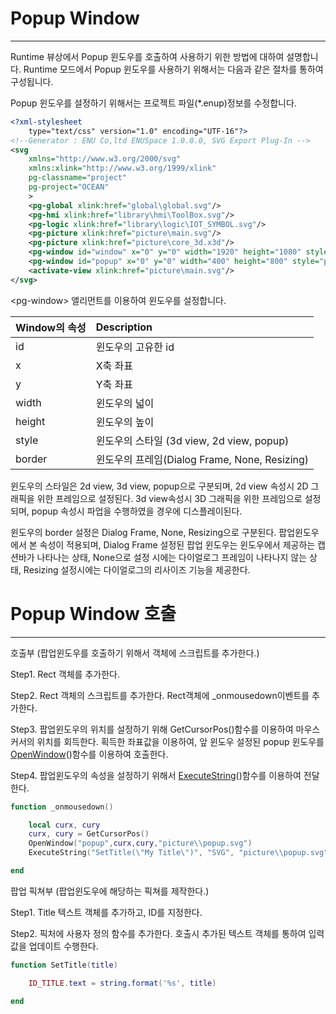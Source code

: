 # Popup Window

---

Runtime 뷰상에서 Popup 윈도우를 호출하여 사용하기 위한 방법에 대하여 설명합니다. Runtime 모드에서 Popup 윈도우를 사용하기 위해서는 다음과 같은 절차를 통하여 구성됩니다.

Popup 윈도우를 설정하기 위해서는 프로젝트 파일\(\*.enup\)정보를 수정합니다.

```svg
<?xml-stylesheet 
    type="text/css" version="1.0" encoding="UTF-16"?>
<!--Generator : ENU Co,ltd ENUSpace 1.0.0.0, SVG Export Plug-In -->
<svg 
    xmlns="http://www.w3.org/2000/svg"
    xmlns:xlink="http://www.w3.org/1999/xlink"
    pg-classname="project"
    pg-project="OCEAN"
    > 
    <pg-global xlink:href="global\global.svg"/>
    <pg-hmi xlink:href="library\hmi\ToolBox.svg"/>
    <pg-logic xlink:href="library\logic\IOT_SYMBOL.svg"/>
    <pg-picture xlink:href="picture\main.svg"/>
    <pg-picture xlink:href="picture\core_3d.x3d"/>
    <pg-window id="window" x="0" y="0" width="1920" height="1080" style="2d view" border="Dialog Frame" xlink:href="picture\main.svg"/>
    <pg-window id="popup" x="0" y="0" width="400" height="800" style="popup" border="none" xlink:href=""/>
    <activate-view xlink:href="picture\main.svg"/>
</svg>
```

&lt;pg-window&gt; 앨리먼트를 이용하여 윈도우를 설정합니다.

| Window의 속성 | Description |
| :--- | :--- |
| id | 윈도우의 고유한 id |
| x | X축 좌표 |
| y | Y축 좌표 |
| width | 윈도우의 넓이 |
| height | 윈도우의 높이 |
| style | 윈도우의 스타일 \(3d view, 2d view, popup\) |
| border | 윈도우의 프레임\(Dialog Frame, None, Resizing\) |

윈도우의 스타일은 2d view, 3d view, popup으로 구분되며, 2d view 속성시 2D 그래픽을 위한 프레임으로 설정된다. 3d view속성시 3D 그래픽을 위한 프레임으로 설정되며, popup 속성시 파업을 수행하였을 경우에 디스플레이된다.

윈도우의 border 설정은 Dialog Frame, None, Resizing으로 구분된다. 팝업윈도우에서 본 속성이 적용되며, Dialog Frame 설정된 팝업 윈도우는 윈도우에서 제공하는 캡션바가 나타나는 상태, None으로 설정 시에는 다이얼로그 프레임이 나타나지 않는 상태, Resizing 설정시에는 다이얼로그의 리사이즈 기능을 제공한다.

# Popup Window 호출

---

호출부 \(팝업윈도우를 호출하기 위해서 객체에 스크립트를 추가한다.\)

Step1. Rect 객체를 추가한다.

Step2. Rect 객체의 스크립트를 추가한다. Rect객체에 \_onmousedown이벤트를 추가한다.

Step3. 팝업윈도우의 위치를 설정하기 위해 GetCursorPos\(\)함수를 이용하여 마우스 커서의 위치를 회득한다. 획득한 좌표값을 이용하여, 앞 윈도우 설정된 popup 윈도우를 [OpenWindow](/ScriptAPI/OpenWindow.html)\(\)함수를 이용하여 호출한다.

Step4. 팝업윈도우의 속성을 설정하기 위해서 [ExecuteString](/ScriptAPI/ExecuteString.html)\(\)함수를 이용하여 전달한다. 

```lua
function _onmousedown()

    local curx, cury
    curx, cury = GetCursorPos()
    OpenWindow("popup",curx,cury,"picture\\popup.svg")
    ExecuteString("SetTitle(\"My Title\")", "SVG", "picture\\popup.svg")

end
```

팝업 픽쳐부 \(팝업윈도우에 해당하는 픽쳐를 제작한다.\)

Step1. Title 텍스트 객체를 추가하고, ID를 지정한다.

Step2. 픽처에 사용자 정의 함수를 추가한다. 호출시 추가된 텍스트 객체를 통하여 입력값을 업데이트 수행한다.

```lua
function SetTitle(title)

    ID_TITLE.text = string.format('%s', title)

end
```




